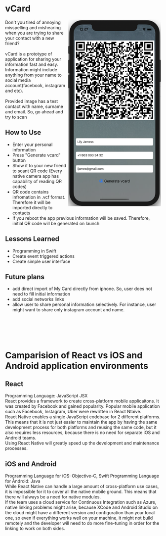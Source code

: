 # vCard
<img align="right" src=https://github.com/yerlansharipov/vcard/blob/master/meal3/back.png width=300/>
Don't you tired of annoying misspelling and mishearing when you are trying to share your contact with a new friend? 
<br />
<br />
vCard is a prototype of application for sharing your information fast and easy. Information might include anything from your name to social media account(facebook, instagram and etc).
<br />
<br />
Provided image has a test contact with name, surname and email. So, go ahead and try to scan

## How to Use
- Enter your personal information
- Press "Generate vcard" button
- Show it to your new friend to scant QR code (Every native camera app has capability of reading QR codes)
- QR code contains infromation in .vcf format. Therefore it will be imported directly to contacts
- If you reboot the app previous information will be saved. Therefore, initial QR code will be generated on launch

## Lessons Learned
- Programming in Swift
- Create event triggered actions
- Create simple user interface

## Future plans
- add direct import of My Card directly from iphone. So, user does not need to fill initial information
- add social networks links
- allow user to share personal information selectively. For instance, user might want to share only instagram account and name. 


<br />
<br />
<br />
<br />

# Camparision of React vs iOS and Android application environments

## React 
Programming Language: JavaScript JSX
<br />
React provides a framework to create cross-platform mobile applicaitons. It was created by Facebook and gained popularity. Popular mobile application such as Facebook, Instagram, Uber were rewritten in React Ntaive.
<br />
React Native enables a single JavaScript codebase for 2 different platforms. This means that it is not just easier to maintain the app by having the same development process for both platforms and reusing the same code, but it also requires less resources, because there is no need for separate iOS and Android teams.
<br />
Using React Native will greatly speed up the development and maintenance processes.


## iOS and Android
Programming Language for iOS: Objective-C, Swift
Programming Language for Android: Java
<br />
While React Native can handle a large amount of cross-platform use cases, it is impossible for it to cover all the native mobile ground. This means that there will always be a need for native modules.
<br />
If the team uses a cloud service for Continuous Integration such as Azure, native linking problems might arise, because XCode and Android Studio on the cloud might have a different version and configuration than your local one, so even if everything works well on your machine, it might not build remotely and the developer will need to do more fine-tuning in order for the linking to work on both sides.
